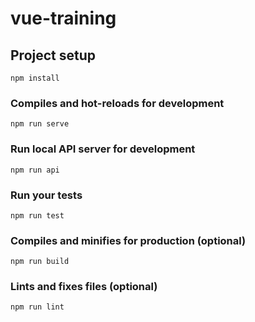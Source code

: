 # vue-training

## Project setup
```
npm install
```

### Compiles and hot-reloads for development
```
npm run serve
```

### Run local API server for development
```
npm run api
```

### Run your tests
```
npm run test
```

### Compiles and minifies for production (optional)
```
npm run build
```

### Lints and fixes files (optional)
```
npm run lint
```
